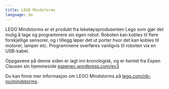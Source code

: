 ```yaml
---
title: LEGO Mindstorms
language: da
---
```


LEGO Mindstorms er et produkt fra leketøysprodusenten Lego som gjør det mulig å lage og programmere
sin egen robot. Roboten kan kobles til flere forskjellige sensorer, og i tillegg løper det ut porter
hvor det kan kobles til motorer, lamper etc. Programmene overføres vanligvis til roboten via en USB-kabel.

Oppgavene på denne siden er lagt inn kronologisk, og er hentet fra Espen Clausen sin hjemmeside [espenec.wordpress.com/ev3](https://espenec.wordpress.com/ev3)

Du kan finne mer informasjon om LEGO Mindstorms på [lego.com/nb-no/mindstorms](http://www.lego.com/nb-no/mindstorms).
